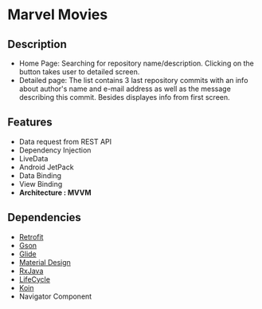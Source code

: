 # Marvel Movies

## Description
- Home Page: Searching for repository name/description. Clicking on the button takes user to detailed screen.
- Detailed page: The list contains 3 last repository commits with an
info about author's name and e-mail address as well
as the message describing this commit. Besides displayes info from first screen.
## Features

- Data request from REST API
- Dependency Injection
- LiveData
- Android JetPack
- Data Binding
- View Binding
- **Architecture : MVVM**

## Dependencies

- [Retrofit](https://square.github.io/retrofit/ "Retrofit")
- [Gson](https://github.com/google/gson "Gson")
- [Glide](https://github.com/bumptech/glide "Glide")
- [Material Design](https://material.io/develop/android/docs/getting-started/ " Material Design") 
- [RxJava](https://github.com/ReactiveX/RxJava "RxJava")
- [LifeCycle]("https://developer.android.com/jetpack/androidx/releases/lifecycle/")
- [Koin]("https://github.com/InsertKoinIO/koin/")
- Navigator Component




